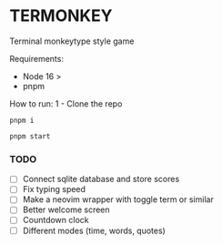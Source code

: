 # TERMONKEY

Terminal monkeytype style game

Requirements:

- Node 16 >
- pnpm

How to run:
1 - Clone the repo

```
pnpm i

pnpm start
```

### TODO

- [ ] Connect sqlite database and store scores
- [ ] Fix typing speed
- [ ] Make a neovim wrapper with toggle term or similar
- [ ] Better welcome screen
- [ ] Countdown clock
- [ ] Different modes (time, words, quotes)
